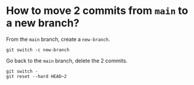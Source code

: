 # How to move 2 commits from `main` to a new branch?

From the `main` branch, create a `new-branch`.

```console
git switch -c new-branch
```

Go back to the `main` branch, delete the 2 commits.

```console
git switch -
git reset --hard HEAD~2
```
